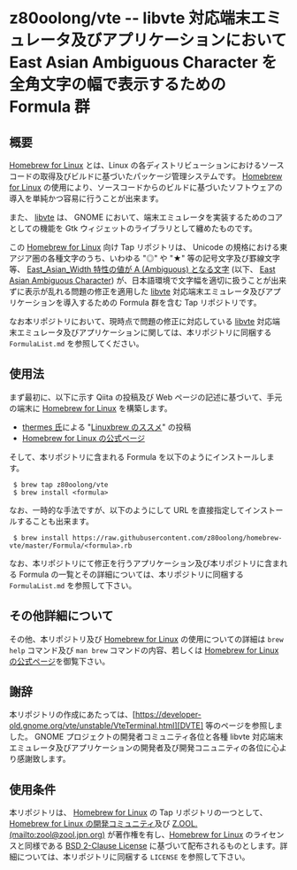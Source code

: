 # z80oolong/vte -- libvte 対応端末エミュレータ及びアプリケーションにおいて East Asian Ambiguous Character を全角文字の幅で表示するための Formula 群

## 概要

[Homebrew for Linux][BREW] とは、Linux の各ディストリビューションにおけるソースコードの取得及びビルドに基づいたパッケージ管理システムです。 [Homebrew for Linux][BREW] の使用により、ソースコードからのビルドに基づいたソフトウェアの導入を単純かつ容易に行うことが出来ます。

また、 [libvte][LVTE] は、 GNOME において、端末エミュレータを実装するためのコアとしての機能を Gtk ウィジェットのライブラリとして纏めたものです。

この [Homebrew for Linux][BREW] 向け Tap リポジトリは、 Unicode の規格における東アジア圏の各種文字のうち、いわゆる "◎" や "★" 等の記号文字及び罫線文字等、 [East_Asian_Width 特性の値が A (Ambiguous) となる文字][EAWA] (以下、 [East Asian Ambiguous Character][EAWA]) が、日本語環境で文字幅を適切に扱うことが出来ずに表示が乱れる問題の修正を適用した [libvte][LVTE] 対応端末エミュレータ及びアプリケーションを導入するための Formula 群を含む Tap リポジトリです。

なお本リポジトリにおいて、現時点で問題の修正に対応している [libvte][LVTE] 対応端末エミュレータ及びアプリケーションに関しては、本リポジトリに同梱する  ```FormulaList.md``` を参照してください。

## 使用法

まず最初に、以下に示す Qiita の投稿及び Web ページの記述に基づいて、手元の端末に [Homebrew for Linux][BREW] を構築します。

- [thermes 氏][THER]による "[Linuxbrew のススメ][THBR]" の投稿
- [Homebrew for Linux の公式ページ][BREW]

そして、本リポジトリに含まれる Formula を以下のようにインストールします。

```
 $ brew tap z80oolong/vte
 $ brew install <formula>
```

なお、一時的な手法ですが、以下のようにして URL を直接指定してインストールすることも出来ます。

```
 $ brew install https://raw.githubusercontent.com/z80oolong/homebrew-vte/master/Formula/<formula>.rb
```

なお、本リポジトリにて修正を行うアプリケーション及び本リポジトリに含まれる Formula の一覧とその詳細については、本リポジトリに同梱する ```FormulaList.md``` を参照して下さい。

## その他詳細について

その他、本リポジトリ及び [Homebrew for Linux][BREW] の使用についての詳細は ```brew help``` コマンド及び  ```man brew``` コマンドの内容、若しくは [Homebrew for Linux の公式ページ][BREW]を御覧下さい。

## 謝辞

本リポジトリの作成にあたっては、[https://developer-old.gnome.org/vte/unstable/VteTerminal.html][DVTE] 等のページを参照しました。 GNOME プロジェクトの開発者コミュニティ各位と各種 libvte 対応端末エミュレータ及びアプリケーションの開発者及び開発コニュニティの各位に心より感謝致します。

## 使用条件

本リポジトリは、 [Homebrew for Linux][BREW] の Tap リポジトリの一つとして、 [Homebrew for Linux の開発コミュニティ][BREW]及び [Z.OOL. (mailto:zool@zool.jpn.org)][ZOOL] が著作権を有し、[Homebrew for Linux][BREW] のライセンスと同様である [BSD 2-Clause License][BSD2] に基づいて配布されるものとします。詳細については、本リポジトリに同梱する ```LICENSE``` を参照して下さい。

<!-- 外部リンク一覧 -->

[BREW]:https://linuxbrew.sh/
[LVTE]:https://github.com/GNOME/vte
[EAWA]:http://www.unicode.org/reports/tr11/#Ambiguous
[THER]:https://qiita.com/thermes
[THBR]:https://qiita.com/thermes/items/926b478ff6e3758ecfea
[DVTE]:https://developer-old.gnome.org/vte/unstable/VteTerminal.html
[BSD2]:https://opensource.org/licenses/BSD-2-Clause
[ZOOL]:http://zool.jpn.org/
